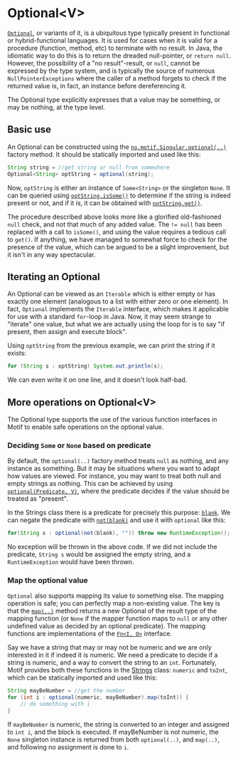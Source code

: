 Optional&lt;V&gt;
============================

[`Optional`][Optional-type], or variants of it, is a ubiquitous type typically
present in functional or hybrid-functional
languages. It is used for cases when it is valid for a procedure (function, method, etc) to terminate
with no result. In Java, the idiomatic way to do this is to return the dreaded null-pointer, or
`return null`. However, the possibility of a "no result"-result, or `null`, cannot be expressed by
the type system, and is typically the source of numerous `NullPointerExceptions` where the caller of a
method forgets to check if the returned value is, in fact, an instance before dereferencing it.

The Optional type explicitly expresses that a value may be something, or may be nothing, at the type level.


Basic use
-----------------------
An Optional can be constructed using the
[`no.motif.Singular.optional(..)`][optional]
factory method. It should be statically imported and used like this:

```java
String string = //get string or null from somewhere
Optional<String> optString = optional(string);
```

Now, `optString` is either an instance of `Some<String>` or the singleton `None`. It can be queried
using [`optString.isSome()`][isSome]
to determine if the string is indeed present or not, and if it is, it can
be obtained with [`optString.get()`][get].

The procedure described above looks more like a glorified old-fashioned ```null``` check, and not that
much of any added value. The `!= null` has been replaced with a call to `isSome()`, and using the
value requires a tedious call to `get()`. If anything, we have managed to somewhat force to check
for the presence of the value, which can be argued to be a slight improvement, but it isn't in any
way spectacular.


Iterating an Optional
---------------------------
An Optional can be viewed as an `Iterable` which is either empty or has exactly one element
(analogous to a list with either zero or one element). In fact, `Optional` implements the
`Iterable` interface, which makes it applicable for use with a standard `for`-loop in Java.
Now, it may seem strange to "iterate" one value, but what we are actually using the loop for
is to say "if present, then assign and execute block".

Using `optString` from the previous example, we can print the string if it exists:

```java
for (String s : optString) System.out.println(s);
```

We can even write it on one line, and it doesn't look half-bad.





More operations on Optional&lt;V&gt;
----------------------------------------
The Optional type supports the use of the various function interfaces in Motif to enable
safe operations on the optional value.


### Deciding `Some` or `None` based on predicate

By default, the `optional(..)` factory method treats `null` as nothing, and any instance
as something. But it may be situations where you want to adapt how values are viewed.
For instance, you may want to treat both null and empty strings as nothing. This can be
achieved by using
[`optional(Predicate, V)`][optional-with-predicate],
where the predicate decides if the value should be treated as "present".

In the Strings class there is a predicate for precisely this purpose: 
[`blank`](apidocs/no/motif/Strings.html#blank).
We can negate the predicate with [`not(blank)`](apidocs/no/motif/Base.html#not)
and use it with `optional` like this:

```java
for(String s : optional(not(blank), "")) throw new RuntimeException();
```

No exception will be thrown in the above code. If we did not include the predicate,
`String s` would be assigned the empty string, and a `RuntimeException` would have
been thrown.




### Map the optional value

`Optional` also supports mapping its value to something else. The
mapping operation is safe; you can perfectly map a non-existing value. The key is
that the [`map(..)`][map]
method returns a new Optional of the result type of the mapping
function (or `None` if the mapper function maps to `null` or any other undefined value
as decided by an optional predicate). The mapping functions are implementations of the
[`Fn<I, O>`](apidocs/no/motif/f/Fn.html) interface.

Say we have a string that may or may not be numeric and we are only interested in it
if indeed it is numeric. We need a predicate to decide if a string is numeric, and
a way to convert the string to an ```int```. Fortunately, Motif provides both these
functions in the [Strings][Strings] class: ```numeric``` and ```toInt```, which can be
statically imported and used like this:


```java
String mayBeNumber = //get the number
for (int i : optional(numeric, mayBeNumber).map(toInt)) {
    // do something with i
}
```

If `mayBeNumber` is numeric, the string is converted to an integer and assigned
to `int i`, and the block is executed. If mayBeNumber is not numeric, the `None`
singleton instance is returned from both `optional(..)`, and `map(..)`, and
following no assignment is done to `i`.




[Optional-type]: <apidocs/no/motif/single/Optional.html> "The Optional type"
[optional]: <apidocs/no/motif/Singular.html#optional%28V%29> "Factory method for Optional"
[optional-with-predicate]: <apidocs/no/motif/Singular.html#optional%28no.motif.f.Predicate,%20V%29> "Factory method for Optional with Predicate"
[none]: apidocs/no/motif/Singular.html#none%28%29 "The None instance"
[isSome]: apidocs/no/motif/single/Optional.html#isSome%28%29 "Optional.isSome() method"
[get]: apidocs/no/motif/single/Optional.html#get%28%29 "Optional.get() method"
[map]: apidocs/no/motif/single/Optional.html#map%28no.motif.f.Fn%29 "Optional.map(..) method"
[Strings]: apidocs/no/motif/Strings.html "String functions"
